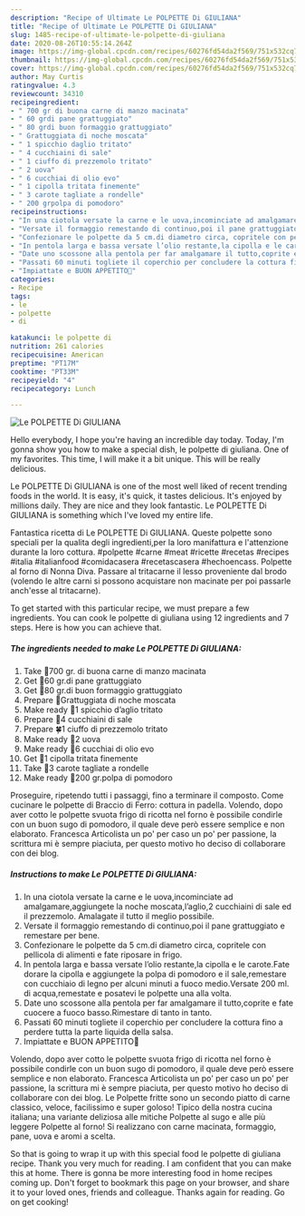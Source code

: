 ```yaml
---
description: "Recipe of Ultimate Le POLPETTE Di GIULIANA"
title: "Recipe of Ultimate Le POLPETTE Di GIULIANA"
slug: 1485-recipe-of-ultimate-le-polpette-di-giuliana
date: 2020-08-26T10:55:14.264Z
image: https://img-global.cpcdn.com/recipes/60276fd54da2f569/751x532cq70/le-polpette-di-giuliana-recipe-main-photo.jpg
thumbnail: https://img-global.cpcdn.com/recipes/60276fd54da2f569/751x532cq70/le-polpette-di-giuliana-recipe-main-photo.jpg
cover: https://img-global.cpcdn.com/recipes/60276fd54da2f569/751x532cq70/le-polpette-di-giuliana-recipe-main-photo.jpg
author: May Curtis
ratingvalue: 4.3
reviewcount: 34310
recipeingredient:
- " 700 gr di buona carne di manzo macinata"
- " 60 grdi pane grattuggiato"
- " 80 grdi buon formaggio grattuggiato"
- " Grattuggiata di noche moscata"
- " 1 spicchio daglio tritato"
- " 4 cucchiaini di sale"
- " 1 ciuffo di prezzemolo tritato"
- " 2 uova"
- " 6 cucchiai di olio evo"
- " 1 cipolla tritata finemente"
- " 3 carote tagliate a rondelle"
- " 200 grpolpa di pomodoro"
recipeinstructions:
- "In una ciotola versate la carne e le uova,incominciate ad amalgamare,aggiungete la noche moscata,l’aglio,2 cucchiaini di sale ed il prezzemolo. Amalagate il tutto il meglio possibile."
- "Versate il formaggio remestando di continuo,poi il pane grattuggiato e remestare per bene."
- "Confezionare le polpette da 5 cm.di diametro circa, copritele con pellicola di alimenti e fate riposare in frigo."
- "In pentola larga e bassa versate l’olio restante,la cipolla e le carote.Fate dorare la cipolla e aggiungete la polpa di pomodoro e il sale,remestare con cucchiaio di legno per alcuni minuti a fuoco medio.Versate 200 ml. di acqua,remestate e posatevi le polpette una alla volta."
- "Date uno scossone alla pentola per far amalgamare il tutto,coprite e fate cuocere a fuoco basso.Rimestare di tanto in tanto."
- "Passati 60 minuti togliete il coperchio per concludere la cottura fino a perdere tutta la parte liquida della salsa."
- "Impiattate e BUON APPETITO🍷"
categories:
- Recipe
tags:
- le
- polpette
- di

katakunci: le polpette di 
nutrition: 261 calories
recipecuisine: American
preptime: "PT17M"
cooktime: "PT33M"
recipeyield: "4"
recipecategory: Lunch

---
```



![Le POLPETTE Di GIULIANA](https://img-global.cpcdn.com/recipes/60276fd54da2f569/751x532cq70/le-polpette-di-giuliana-recipe-main-photo.jpg)

Hello everybody, I hope you're having an incredible day today. Today, I'm gonna show you how to make a special dish, le polpette di giuliana. One of my favorites. This time, I will make it a bit unique. This will be really delicious.

Le POLPETTE Di GIULIANA is one of the most well liked of recent trending foods in the world. It is easy, it's quick, it tastes delicious. It's enjoyed by millions daily. They are nice and they look fantastic. Le POLPETTE Di GIULIANA is something which I've loved my entire life.

Fantastica ricetta di Le POLPETTE Di GIULIANA. Queste polpette sono speciali per la qualita degli ingredienti,per la loro manifattura e l&#39;attenzione durante la loro cottura. #polpette #carne #meat #ricette #recetas #recipes #italia #italianfood #comidacasera #recetascasera #hechoencass. Polpette al forno di Nonna Diva. Passare al tritacarne il lesso proveniente dal brodo (volendo le altre carni si possono acquistare non macinate per poi passarle anch&#39;esse al tritacarne).


To get started with this particular recipe, we must prepare a few ingredients. You can cook le polpette di giuliana using 12 ingredients and 7 steps. Here is how you can achieve that.

<!--inarticleads1-->

##### The ingredients needed to make Le POLPETTE Di GIULIANA:

1. Take  🐂700 gr. di buona carne di manzo macinata
1. Get  🌾60 gr.di pane grattuggiato
1. Get  🧀80 gr.di buon formaggio grattuggiato
1. Prepare  🥜Grattuggiata di noche moscata
1. Make ready  🧄1 spicchio d’aglio tritato
1. Prepare  🧂4 cucchiaini di sale
1. Prepare  🍀1 ciuffo di prezzemolo tritato
1. Make ready  🥚2 uova
1. Make ready  🍈6 cucchiai di olio evo
1. Get  🧅1 cipolla tritata finemente
1. Take  🥕3 carote tagliate a rondelle
1. Make ready  🍅200 gr.polpa di pomodoro


Proseguire, ripetendo tutti i passaggi, fino a terminare il composto. Come cucinare le polpette di Braccio di Ferro: cottura in padella. Volendo, dopo aver cotto le polpette svuota frigo di ricotta nel forno è possibile condirle con un buon sugo di pomodoro, il quale deve però essere semplice e non elaborato. Francesca Articolista un po&#39; per caso un po&#39; per passione, la scrittura mi è sempre piaciuta, per questo motivo ho deciso di collaborare con dei blog. 

<!--inarticleads2-->

##### Instructions to make Le POLPETTE Di GIULIANA:

1. In una ciotola versate la carne e le uova,incominciate ad amalgamare,aggiungete la noche moscata,l’aglio,2 cucchiaini di sale ed il prezzemolo. Amalagate il tutto il meglio possibile.
1. Versate il formaggio remestando di continuo,poi il pane grattuggiato e remestare per bene.
1. Confezionare le polpette da 5 cm.di diametro circa, copritele con pellicola di alimenti e fate riposare in frigo.
1. In pentola larga e bassa versate l’olio restante,la cipolla e le carote.Fate dorare la cipolla e aggiungete la polpa di pomodoro e il sale,remestare con cucchiaio di legno per alcuni minuti a fuoco medio.Versate 200 ml. di acqua,remestate e posatevi le polpette una alla volta.
1. Date uno scossone alla pentola per far amalgamare il tutto,coprite e fate cuocere a fuoco basso.Rimestare di tanto in tanto.
1. Passati 60 minuti togliete il coperchio per concludere la cottura fino a perdere tutta la parte liquida della salsa.
1. Impiattate e BUON APPETITO🍷


Volendo, dopo aver cotto le polpette svuota frigo di ricotta nel forno è possibile condirle con un buon sugo di pomodoro, il quale deve però essere semplice e non elaborato. Francesca Articolista un po&#39; per caso un po&#39; per passione, la scrittura mi è sempre piaciuta, per questo motivo ho deciso di collaborare con dei blog. Le Polpette fritte sono un secondo piatto di carne classico, veloce, facilissimo e super goloso! Tipico della nostra cucina italiana; una variante deliziosa alle mitiche Polpette al sugo e alle più leggere Polpette al forno! Si realizzano con carne macinata, formaggio, pane, uova e aromi a scelta. 

So that is going to wrap it up with this special food le polpette di giuliana recipe. Thank you very much for reading. I am confident that you can make this at home. There is gonna be more interesting food in home recipes coming up. Don't forget to bookmark this page on your browser, and share it to your loved ones, friends and colleague. Thanks again for reading. Go on get cooking!
